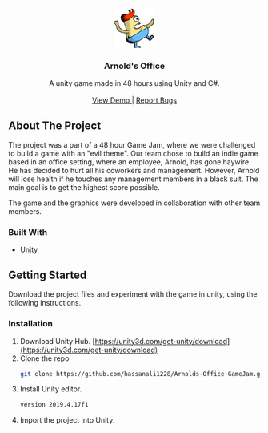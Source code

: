 <!-- PROJECT LOGO -->
<br />
<p align="center">
  <a ![LOGO](logo.png)>
       <img src="images/logo.png" alt="Logo" width="80" height="80">
  </a>

  <h3 align="center">Arnold's Office</h3>

  <p align="center">
    A unity game made in 48 hours using Unity and C#.
    <br />
    <br />
    <a href="https://hassanali1228.github.io/Arnolds-Office/">View Demo </a>
    |
    <a href="https://github.com/hassanali1228/Arnolds-Office/issues/new/choose"> Report Bugs</a>
  </p>
</p>

<!-- ABOUT THE PROJECT -->
## About The Project

The project was a part of a 48 hour Game Jam, where we were challenged to build a game with an "evil theme". Our team chose to build an indie game based in an office setting, where an employee, Arnold, has gone haywire. He has decided to hurt all his coworkers and management. However, Arnold will lose health if he touches any management members in a black suit. The main goal is to get the highest score possible.

The game and the graphics were developed in collaboration with other team members.

### Built With

* [Unity](https://unity.com/)


<!-- GETTING STARTED -->
## Getting Started

Download the project files and experiment with the game in unity, using the following instructions. 

### Installation

1. Download Unity Hub. [https://unity3d.com/get-unity/download](https://unity3d.com/get-unity/download)
2. Clone the repo
   ```sh
   git clone https://github.com/hassanali1228/Arnolds-Office-GameJam.git
   ```
3. Install Unity editor.
   ```sh
   version 2019.4.17f1
   ```
4. Import the project into Unity.
   
